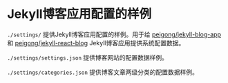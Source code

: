 # Jekyll博客应用配置的样例 #

`./settings/` 提供Jekyll博客应用配置的样例。用于给 [peigong/jekyll-blog-app](https://github.com/peigong/jekyll-blog-app) 和 [peigong/jekyll-react-blog](https://github.com/peigong/jekyll-react-blog) Jekyll博客应用提供系统配置数据。

`./settings/settings.json` 提供博客网站的配置数据样例。

`./settings/categories.json` 提供博客文章两级分类的配置数据样例。
